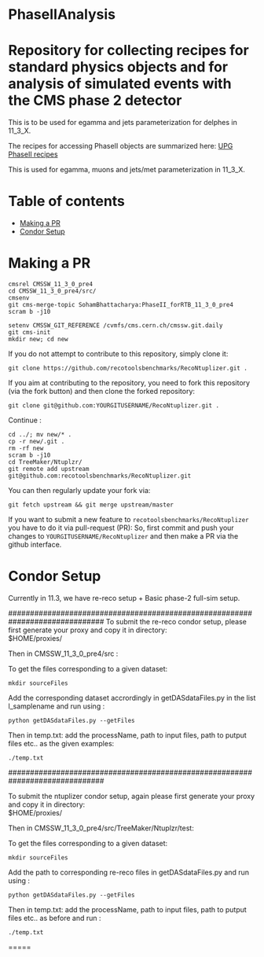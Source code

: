 # PhaseIIAnalysis
# Repository for collecting recipes for standard physics objects and for analysis of simulated events with the CMS phase 2 detector
This is to be used for egamma and jets parameterization for delphes in 11_3_X.

The recipes for accessing PhaseII objects are summarized here:
[UPG PhaseII recipes](https://twiki.cern.ch/twiki/bin/view/CMS/UPG#PhaseII_FS_object_recipes "UPG PhaseII recipes")


This is used for egamma, muons and jets/met parameterization in 11_3_X.

Table of contents
=================

  * [Making a PR](#makingPR)
  * [Condor Setup](#setup)

Making a PR
=====

```
cmsrel CMSSW_11_3_0_pre4
cd CMSSW_11_3_0_pre4/src/
cmsenv
git cms-merge-topic SohamBhattacharya:PhaseII_forRTB_11_3_0_pre4
scram b -j10

setenv CMSSW_GIT_REFERENCE /cvmfs/cms.cern.ch/cmssw.git.daily
git cms-init
mkdir new; cd new

```
If you do not attempt to contribute to this repository, simply clone it:
```
git clone https://github.com/recotoolsbenchmarks/RecoNtuplizer.git .
```

If you aim at contributing to the repository, you need to fork this repository (via the fork button) and then clone the forked repository:
```
git clone git@github.com:YOURGITUSERNAME/RecoNtuplizer.git .
```

Continue : 
```
cd ../; mv new/* .
cp -r new/.git .
rm -rf new
scram b -j10
cd TreeMaker/Ntuplzr/
git remote add upstream git@github.com:recotoolsbenchmarks/RecoNtuplizer.git
```

You can then regularly update your fork via:
```
git fetch upstream && git merge upstream/master
```

If you want to submit a new feature to ```recotoolsbenchmarks/RecoNtuplizer``` you have to do it via pull-request (PR):
So, first commit and push your changes to ```YOURGITUSERNAME/RecoNtuplizer``` and then make a PR via the github interface. 


Condor Setup
=====

Currently in 11.3, we have re-reco setup + Basic phase-2 full-sim setup. 


##############################################################################
To submit the re-reco condor setup, please first generate your proxy and copy it in directory:  
$HOME/proxies/ 

Then in CMSSW_11_3_0_pre4/src : 

To get the files corresponding to a given dataset: 

```
mkdir sourceFiles
```

Add the corresponding dataset accrordingly in getDASdataFiles.py in the list l_samplename
and run using : 
```
python getDASdataFiles.py --getFiles
```

Then in temp.txt: add the processName, path to input files, path to putput files etc..  as the given examples:
```
./temp.txt
```
##############################################################################



To submit the ntuplizer condor setup, again please first generate your proxy and copy it in directory:  
$HOME/proxies/ 

Then in CMSSW_11_3_0_pre4/src/TreeMaker/Ntuplzr/test: 

To get the files corresponding to a given dataset: 

```
mkdir sourceFiles
```

Add the path to corresponding re-reco files in getDASdataFiles.py 
and run using : 
```
python getDASdataFiles.py --getFiles
```

Then in temp.txt: add the processName, path to input files, path to putput files etc..  as before and run : 
```
./temp.txt
```


=====
